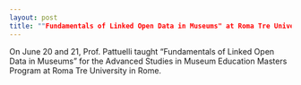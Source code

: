 ```yaml
---
layout: post
title: ""Fundamentals of Linked Open Data in Museums" at Roma Tre University"
---
```


On June 20 and 21, Prof. Pattuelli taught “Fundamentals of Linked Open Data in Museums” for the Advanced Studies in Museum Education Masters Program at Roma Tre University in Rome.
